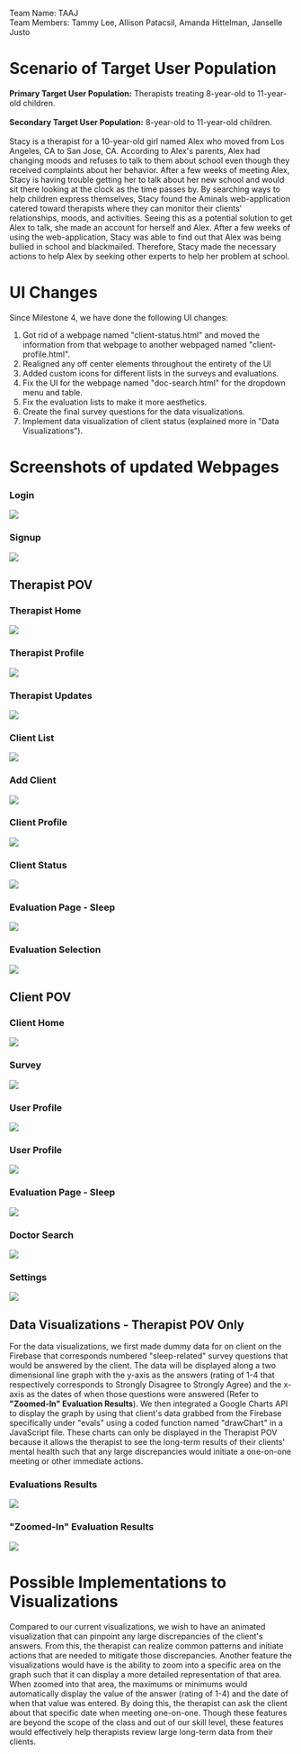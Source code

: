 Team Name: TAAJ <br>
Team Members: Tammy Lee, Allison Patacsil, Amanda Hittelman, Janselle Justo

# Scenario of Target User Population
<b>Primary Target User Population:</b> Therapists treating 8-year-old to 11-year-old children.<br>
<br><b>Secondary Target User Population:</b> 8-year-old to 11-year-old children.<br>
<br>Stacy is a therapist for a 10-year-old girl named Alex who moved from Los Angeles, CA to San Jose, CA. According to Alex's parents, Alex had changing moods and refuses to talk to them about school even though they received complaints about her behavior. After a few weeks of meeting Alex, Stacy is having trouble getting her to talk about her new school and would sit there looking at the clock as the time passes by. By searching ways to help children express themselves, Stacy found the Aminals web-application catered toward therapists where they can monitor their clients' relationships, moods, and activities. Seeing this as a potential solution to get Alex to talk, she made an account for herself and Alex. After a few weeks of using the web-application, Stacy was able to find out that Alex was being bullied in school and blackmailed. Therefore, Stacy made the necessary actions to help Alex by seeking other experts to help her problem at school.<br>

# UI Changes
Since Milestone 4, we have done the following UI changes:
1. Got rid of a webpage named "client-status.html" and moved the information from that webpage to another webpaged named "client-profile.html".
2. Realigned any off center elements throughout the entirety of the UI
3. Added custom icons for different lists in the surveys and evaluations. 
4. Fix the UI for the webpage named "doc-search.html" for the dropdown menu and table.
5. Fix the evaluation lists to make it more aesthetics.
6. Create the final survey questions for the data visualizations.
7. Implement data visualization of client status (explained more in "Data Visualizations").

# Screenshots of updated Webpages
### Login
![](https://github.com/lee-tammy/COGS121/blob/master/images/milestone-5/login.png)

### Signup
![](https://github.com/lee-tammy/COGS121/blob/master/images/milestone-5/signup.png)

## Therapist POV

### Therapist Home 
![](https://github.com/lee-tammy/COGS121/blob/master/images/milestone-5/therapist-home.png)

### Therapist Profile 
![](https://github.com/lee-tammy/COGS121/blob/master/images/milestone-5/therapist-profile.png)

### Therapist Updates
![](https://github.com/lee-tammy/COGS121/blob/master/images/milestone-5/updates.png)

### Client List
![](https://github.com/lee-tammy/COGS121/blob/master/images/milestone-5/client-list.png)

### Add Client 
![](https://github.com/lee-tammy/COGS121/blob/master/images/milestone-5/add-client.png)

### Client Profile
![](https://github.com/lee-tammy/COGS121/blob/master/images/milestone-5/client-profile.png)

### Client Status
![](https://github.com/lee-tammy/COGS121/blob/master/images/milestone-5/client-status.png)

### Evaluation Page - Sleep
![](https://github.com/lee-tammy/COGS121/blob/master/images/milestone-5/eval-page-sleep.png)

### Evaluation Selection
![](https://github.com/lee-tammy/COGS121/blob/master/images/milestone-5/eval-selection.png)

## Client POV

### Client Home
![](https://github.com/lee-tammy/COGS121/blob/master/images/milestone-5/client-home.png)

### Survey 
![](https://github.com/lee-tammy/COGS121/blob/master/images/milestone-5/survey.png)

### User Profile 
![](https://github.com/lee-tammy/COGS121/blob/master/images/milestone-5/user-profile.png)

### User Profile 
![](https://github.com/lee-tammy/COGS121/blob/master/images/milestone-5/user-profile.png)

### Evaluation Page - Sleep
![](https://github.com/lee-tammy/COGS121/blob/master/images/milestone-5/eval-page-sleep.png)

### Doctor Search
![](https://github.com/lee-tammy/COGS121/blob/master/images/milestone-5/doc-search.png)

### Settings
![](https://github.com/lee-tammy/COGS121/blob/master/images/milestone-5/settings.png)


## Data Visualizations - Therapist POV Only
For the data visualizations, we first made dummy data for on client on the Firebase that corresponds numbered "sleep-related" survey questions that would be answered by the client. The data will be displayed along a two dimensional line graph with the y-axis as the answers (rating of 1-4 that respectively corresponds to Strongly Disagree to Strongly Agree) and the x-axis as the dates of when those questions were answered (Refer to <b>"Zoomed-In" Evaluation Results</b>). We then integrated a Google Charts API to display the graph by using that client's data grabbed from the Firebase specifically under "evals" using a coded function named "drawChart" in a JavaScript file. These charts can only be displayed in the Therapist POV because it allows the therapist to see the long-term results of their clients' mental health such that any large discrepancies would initiate a one-on-one meeting or other immediate actions.

### Evaluations Results
![](https://github.com/lee-tammy/COGS121/blob/master/images/milestone-5/chart.png)

### "Zoomed-In" Evaluation Results
![](https://github.com/lee-tammy/COGS121/blob/master/images/milestone-5/chart-zoom-in.png)

# Possible Implementations to Visualizations
Compared to our current visualizations, we wish to have an animated visualization that can pinpoint any large discrepancies of the client's answers. From this, the therapist can realize common patterns and initiate actions that are needed to mitigate those discrepancies. Another feature the visualizations would have is the ability to zoom into a specific area on the graph such that it can display a more detailed representation of that area. When zoomed into that area, the maximums or minimums would automatically display the value of the answer (rating of 1-4) and the date of when that value was entered. By doing this, the therapist can ask the client about that specific date when meeting one-on-one. Though these features are beyond the scope of the class and out of our skill level, these features would effectively help therapists review large long-term data from their clients.
